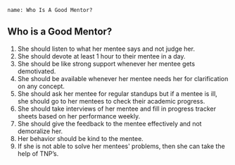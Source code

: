 ```ngMeta
name: Who Is A Good Mentor?
```


## Who is a Good Mentor? 

1. She should listen to what her mentee says and not judge her.
2. She should devote at least 1 hour to their mentee in a day.
3. She should be like strong support whenever her mentee gets demotivated.
4. She should be available whenever her mentee needs her for clarification on any concept.
5. She should ask her mentee for regular standups but if a mentee is ill, she should go to her mentees to check their academic progress.
6. She should take interviews of her mentee and fill in progress tracker sheets based on her performance weekly.
7. She should give the feedback to the mentee effectively and not demoralize her.
8. Her behavior should be kind to the mentee.
9. If she is not able to solve her mentees' problems, then she can take the help of TNP’s.
